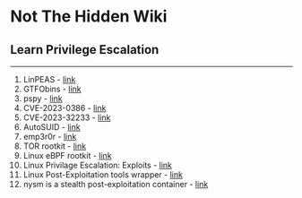 # Not The Hidden Wiki

## Learn Privilege Escalation
-----

1. LinPEAS - [link](https://github.com/carlospolop/PEASS-ng/tree/master/linPEAS)
2. GTFObins - [link](https://gtfobins.github.io/)
3. pspy - [link](https://github.com/DominicBreuker/pspy)
4. CVE-2023-0386 - [link](https://github.com/xkaneiki/CVE-2023-0386)
5. CVE-2023-32233 - [link](https://github.com/Liuk3r/CVE-2023-32233)
6. AutoSUID - [link](https://github.com/IvanGlinkin/AutoSUID/)
7. emp3r0r - [link](https://github.com/jm33-m0/emp3r0r)
8. TOR rootkit - [link](https://github.com/emcruise/tor-rootkit)
9. Linux eBPF rootkit - [link](https://github.com/h3xduck/TripleCross)
10. Linux Privilage Escalation: Exploits - [link](https://github.com/JlSakuya/Linux-Privilege-Escalation-Exploits)
11. Linux Post-Exploitation tools wrapper - [link](https://github.com/Karmaz95/crimson_lisp)
12. nysm is a stealth post-exploitation container - [link](https://github.com/eeriedusk/nysm)